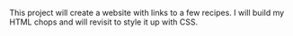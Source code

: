 This project will create a website with links to a few recipes.
I will build my HTML chops and will revisit to style it up with CSS.